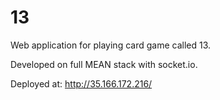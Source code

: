 # 13
Web application for playing card game called 13.

Developed on full MEAN stack with socket.io.

Deployed at:
http://35.166.172.216/
